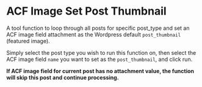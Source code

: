 # ACF Image Set Post Thumbnail

A tool function to loop through all posts for specific post_type and set an ACF image field attachment as the Wordpress default `post_thumbnail` (featured image).

Simply select the post type you wish to run this function on, then select the ACF image field `name` you want to set as the `post_thumbnail`, and click run.

**If ACF image field for current post has no attachment value, the function will skip this post and continue processing.**

